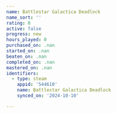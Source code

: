 ```yaml
---
name: Battlestar Galactica Deadlock
name_sort: ''
rating: 0
active: false
progress: new
hours_played: 0
purchased_on: .nan
started_on: .nan
beaten_on: .nan
completed_on: .nan
mastered_on: .nan
identifiers:
  - type: steam
    appid: '544610'
    name: Battlestar Galactica Deadlock
    synced_on: '2024-10-10'

---
```

